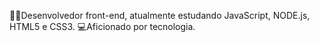 👨‍💻Desenvolvedor front-end, atualmente estudando JavaScript, NODE.js, HTML5 e CSS3.
💻Aficionado por tecnologia.
